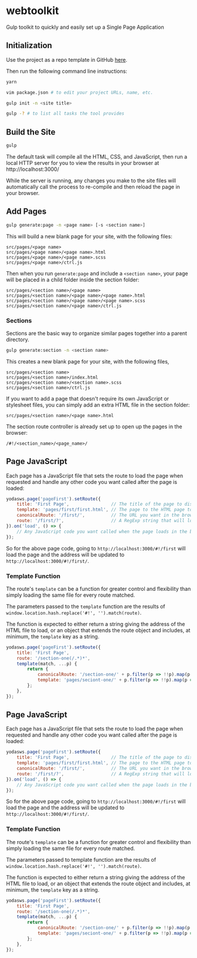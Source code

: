 # webtoolkit
Gulp toolkit to quickly and easily set up a Single Page Application

## Initialization

Use the project as a repo template in GitHub [here](https://github.com/YodasWs/webtoolkit/generate).

Then run the following command line instructions:
```bash
yarn

vim package.json # to edit your project URLs, name, etc.

gulp init -n <site title>

gulp -? # to list all tasks the tool provides
```

## Build the Site
```bash
gulp
```

The default task will compile all the HTML, CSS, and JavaScript, then run a local HTTP server for you to view the results in your browser at http://localhost:3000/

While the server is running, any changes you make to the site files will automatically call the process to re-compile and then reload the page in your browser.

## Add Pages
```bash
gulp generate:page -n <page name> [-s <section name>]
```

This will build a new blank page for your site, with the following files:
```
src/pages/<page name>
src/pages/<page name>/<page name>.html
src/pages/<page name>/<page name>.scss
src/pages/<page name>/ctrl.js
```

Then when you run `generate:page` and include a `<section name>`, your page will be placed in a child folder inside the section folder:
```
src/pages/<section name>/<page name>
src/pages/<section name>/<page name>/<page name>.html
src/pages/<section name>/<page name>/<page name>.scss
src/pages/<section name>/<page name>/ctrl.js
```

### Sections

Sections are the basic way to organize similar pages together into a parent directory.

```bash
gulp generate:section -n <section name>
```

This creates a new blank page for your site, with the following files,

```
src/pages/<section name>
src/pages/<section name>/index.html
src/pages/<section name>/<section name>.scss
src/pages/<section name>/ctrl.js
```

If you want to add a page that doesn't require its own JavaScript or stylesheet files, you can simply add an extra HTML file in the section folder:
```
src/pages/<section name>/<page name>.html
```

The section route controller is already set up to open up the pages in the browser:

```
/#!/<section_name>/<page_name>/
```

## Page JavaScript
Each page has a JavaScript file that sets the route to load the page when requested and handle any other code you want called after the page is loaded:
```javascript
yodasws.page('pageFirst').setRoute({
	title: 'First Page',                // The title of the page to display in the browser title bar
	template: 'pages/first/first.html', // The page to the HTML page to load
	canonicalRoute: '/first/',          // The URL you want in the browser address bar
	route: '/first/?',                  // A RegExp string that will load this page when called in the address bar
}).on('load', () => {
	// Any JavaScript code you want called when the page loads in the browser
});
```

So for the above page code, going to `http://localhost:3000/#!/first` will load the page and the address will be updated to `http://localhost:3000/#!/first/`.

### Template Function
The route's `template` can be a function for greater control and flexibility than simply loading the same file for every route matched.

The parameters passed to the `template` function are the results of `window.location.hash.replace('#!', '').match(route)`.

The function is expected to either return a string giving the address of the HTML file to load, or an object that extends the route object and includes, at minimum,
the `template` key as a string.

```javascript
yodasws.page('pageFirst').setRoute({
	title: 'First Page',
	route: '/section-one(/.*)*',
	template(match, ...p) {
		return {
			canonicalRoute: '/section-one/' + p.filter(p => !!p).map(p => p.replace(/^\/+|\/+$/g, '')).join('/') + '/',
			template: 'pages/seciont-one/' + p.filter(p => !!p).map(p => p.replace(/^\/+|\/+$/g, '')).join('.') + '.html',
		};
	},
});
```

## Page JavaScript
Each page has a JavaScript file that sets the route to load the page when requested and handle any other code you want called after the page is loaded:
```javascript
yodasws.page('pageFirst').setRoute({
	title: 'First Page',                // The title of the page to display in the browser title bar
	template: 'pages/first/first.html', // The page to the HTML page to load
	canonicalRoute: '/first/',          // The URL you want in the browser address bar
	route: '/first/?',                  // A RegExp string that will load this page when called in the address bar
}).on('load', () => {
	// Any JavaScript code you want called when the page loads in the browser
});
```

So for the above page code, going to `http://localhost:3000/#!/first` will load the page and the address will be updated to `http://localhost:3000/#!/first/`.

### Template Function
The route's `template` can be a function for greater control and flexibility than simply loading the same file for every route matched.

The parameters passed to template function are the results of `window.location.hash.replace('#!', '').match(route)`.

The function is expected to either return a string giving the address of the HTML file to load, or an object that extends the route object and includes, at minimum,
the `template` key as a string.

```javascript
yodasws.page('pageFirst').setRoute({
	title: 'First Page',
	route: '/section-one(/.*)*',
	template(match, ...p) {
		return {
			canonicalRoute: '/section-one/' + p.filter(p => !!p).map(p => p.replace(/^\/+|\/+$/g, '')).join('/') + '/',
			template: 'pages/seciont-one/' + p.filter(p => !!p).map(p => p.replace(/^\/+|\/+$/g, '')).join('.') + '.html',
		};
	},
});
